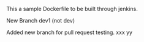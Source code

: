 This a sample Dockerfile to be built through jenkins.

New Branch dev1 (not dev)

Added new branch for pull request testing. xxx yy
